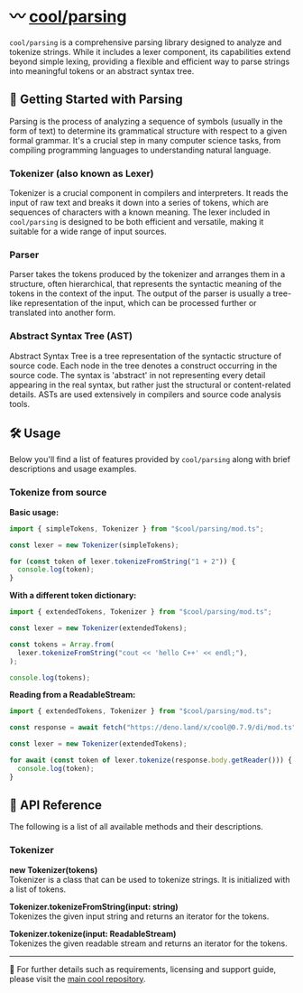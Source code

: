 # 〰️ [cool/parsing](./)

`cool/parsing` is a comprehensive parsing library designed to analyze and
tokenize strings. While it includes a lexer component, its capabilities extend
beyond simple lexing, providing a flexible and efficient way to parse strings
into meaningful tokens or an abstract syntax tree.

## 🚀 Getting Started with Parsing

Parsing is the process of analyzing a sequence of symbols (usually in the form
of text) to determine its grammatical structure with respect to a given formal
grammar. It's a crucial step in many computer science tasks, from compiling
programming languages to understanding natural language.

### Tokenizer (also known as Lexer)

Tokenizer is a crucial component in compilers and interpreters. It reads the
input of raw text and breaks it down into a series of tokens, which are
sequences of characters with a known meaning. The lexer included in
`cool/parsing` is designed to be both efficient and versatile, making it
suitable for a wide range of input sources.

### Parser

Parser takes the tokens produced by the tokenizer and arranges them in a
structure, often hierarchical, that represents the syntactic meaning of the
tokens in the context of the input. The output of the parser is usually a
tree-like representation of the input, which can be processed further or
translated into another form.

### Abstract Syntax Tree (AST)

Abstract Syntax Tree is a tree representation of the syntactic structure of
source code. Each node in the tree denotes a construct occurring in the source
code. The syntax is 'abstract' in not representing every detail appearing in the
real syntax, but rather just the structural or content-related details. ASTs are
used extensively in compilers and source code analysis tools.

## 🛠 Usage

Below you'll find a list of features provided by `cool/parsing` along with brief
descriptions and usage examples.

### Tokenize from source

**Basic usage:**

```js
import { simpleTokens, Tokenizer } from "$cool/parsing/mod.ts";

const lexer = new Tokenizer(simpleTokens);

for (const token of lexer.tokenizeFromString("1 + 2")) {
  console.log(token);
}
```

**With a different token dictionary:**

```js
import { extendedTokens, Tokenizer } from "$cool/parsing/mod.ts";

const lexer = new Tokenizer(extendedTokens);

const tokens = Array.from(
  lexer.tokenizeFromString("cout << 'hello C++' << endl;"),
);

console.log(tokens);
```

**Reading from a ReadableStream:**

```js
import { extendedTokens, Tokenizer } from "$cool/parsing/mod.ts";

const response = await fetch("https://deno.land/x/cool@0.7.9/di/mod.ts");

const lexer = new Tokenizer(extendedTokens);

for await (const token of lexer.tokenize(response.body.getReader())) {
  console.log(token);
}
```

## 📕 API Reference

The following is a list of all available methods and their descriptions.

### Tokenizer

**new Tokenizer(tokens)**\
Tokenizer is a class that can be used to tokenize strings. It is initialized
with a list of tokens.

**Tokenizer.tokenizeFromString(input: string)**\
Tokenizes the given input string and returns an iterator for the tokens.

**Tokenizer.tokenize(input: ReadableStream)**\
Tokenizes the given readable stream and returns an iterator for the tokens.

---

🔗 For further details such as requirements, licensing and support guide, please
visit the [main cool repository](https://github.com/eser/cool).

